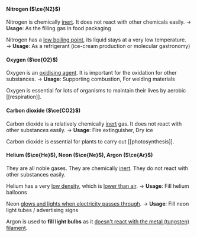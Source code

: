 #### Nitrogen ($\ce{N2}$)
Nitrogen is chemically <u>inert</u>. It does not react with other chemicals easily.
→ **Usage**: As the filling gas in food packaging

Nitrogen has a <u>low boiling point</u>, its liquid stays at a very low temperature.
→ **Usage**: As a refrigerant (ice-cream production or molecular gastronomy)

#### Oxygen ($\ce{O2}$)
Oxygen is an <u>oxidising agent</u>. It is important for the oxidation for other substances.
→ **Usage**: Supporting combustion, For welding materials

Oxygen is essential for lots of organisms to maintain their lives by aerobic [[respiration]].

#### Carbon dioxide ($\ce{CO2}$)
Carbon dioxide is a relatively chemically <u>inert</u> gas. It does not react with other substances easily.
→ **Usage**: Fire extinguisher, Dry ice

Carbon dioxide is essential for plants to carry out [[photosynthesis]].

#### Helium ($\ce{He}$), Neon ($\ce{Ne}$), Argon ($\ce{Ar}$)
They are all noble gases. They are chemically <u>inert</u>. They do not react with other substances easily.

Helium has a very <u>low density</u>, which is <u>lower than air</u>.
→ **Usage**: Fill helium balloons

Neon <u>glows and lights when electricity passes through</u>.
→ **Usage**: Fill neon light tubes / advertising signs

Argon is used to **fill light bulbs** as it <u>doesn't react with the metal (tungsten) filament</u>.
